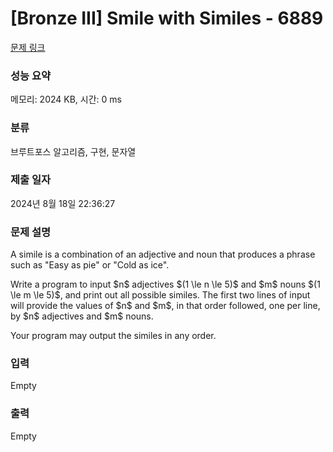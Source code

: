 # [Bronze III] Smile with Similes - 6889 

[문제 링크](https://www.acmicpc.net/problem/6889) 

### 성능 요약

메모리: 2024 KB, 시간: 0 ms

### 분류

브루트포스 알고리즘, 구현, 문자열

### 제출 일자

2024년 8월 18일 22:36:27

### 문제 설명

<p>A simile is a combination of an adjective and noun that produces a phrase such as "Easy as pie" or "Cold as ice".</p>

<p>Write a program to input $n$ adjectives $(1 \le n \le 5)$ and $m$ nouns $(1 \le m \le 5)$, and print out all possible similes. The first two lines of input will provide the values of $n$ and $m$, in that order followed, one per line, by $n$ adjectives and $m$ nouns.</p>

<p>Your program may output the similes in any order.</p>

### 입력 

 Empty

### 출력 

 Empty

